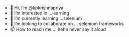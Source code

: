 - 👋 Hi, I’m @kpkrishnapriya
- 👀 I’m interested in ...learning 
- 🌱 I’m currently learning ...selenium
- 💞️ I’m looking to collaborate on ... selenium frameworks
- 📫 How to reach me ... hehe never say it aloud

<!---
kpkrishnapriya/kpkrishnapriya is a ✨ special ✨ repository because its `README.md` (this file) appears on your GitHub profile.
You can click the Preview link to take a look at your changes.
--->
